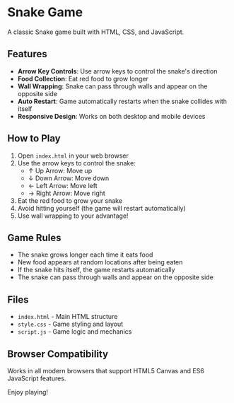# Snake Game

A classic Snake game built with HTML, CSS, and JavaScript.

## Features

- **Arrow Key Controls**: Use arrow keys to control the snake's direction
- **Food Collection**: Eat red food to grow longer
- **Wall Wrapping**: Snake can pass through walls and appear on the opposite side
- **Auto Restart**: Game automatically restarts when the snake collides with itself
- **Responsive Design**: Works on both desktop and mobile devices

## How to Play

1. Open `index.html` in your web browser
2. Use the arrow keys to control the snake:
   - ↑ Up Arrow: Move up
   - ↓ Down Arrow: Move down
   - ← Left Arrow: Move left
   - → Right Arrow: Move right
3. Eat the red food to grow your snake
4. Avoid hitting yourself (the game will restart automatically)
5. Use wall wrapping to your advantage!

## Game Rules

- The snake grows longer each time it eats food
- New food appears at random locations after being eaten
- If the snake hits itself, the game restarts automatically
- The snake can pass through walls and appear on the opposite side

## Files

- `index.html` - Main HTML structure
- `style.css` - Game styling and layout
- `script.js` - Game logic and mechanics

## Browser Compatibility

Works in all modern browsers that support HTML5 Canvas and ES6 JavaScript features.

Enjoy playing! 